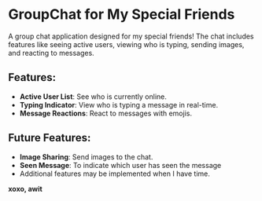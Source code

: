 # GroupChat for My Special Friends

A group chat application designed for my special friends! The chat includes features like seeing active users, viewing who is typing, sending images, and reacting to messages.

## Features:
- **Active User List**: See who is currently online.
- **Typing Indicator**: View who is typing a message in real-time.
- **Message Reactions**: React to messages with emojis.

## Future Features:
- **Image Sharing**: Send images to the chat.
- **Seen Message**: To indicate which user has seen the message
- Additional features may be implemented when I have time.

**xoxo, awit**
